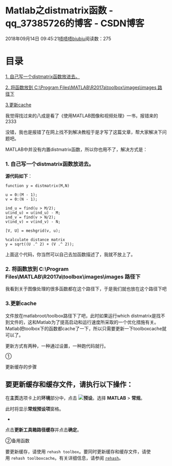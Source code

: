 # Matlab之distmatrix函数 - qq_37385726的博客 - CSDN博客





2018年09月14日 09:45:21[啧啧啧biubiu](https://me.csdn.net/qq_37385726)阅读数：275








# **目录**

[1. 自己写一个distmatrix函数放进去。](#1.%20%E8%87%AA%E5%B7%B1%E5%86%99%E4%B8%80%E4%B8%AAdistmatrix%E5%87%BD%E6%95%B0%E6%94%BE%E8%BF%9B%E5%8E%BB%E3%80%82)

[2. 将函数放到 C:\Program Files\MATLAB\R2017a\toolbox\images\images 路径下](#2.%C2%A0%E5%B0%86%E5%87%BD%E6%95%B0%E6%94%BE%E5%88%B0%C2%A0C%3A%5CProgram%20Files%5CMATLAB%5CR2017a%5Ctoolbox%5Cimages%5Cimages%C2%A0%E8%B7%AF%E5%BE%84%E4%B8%8B)

[3.更新cache](#3.%E6%9B%B4%E6%96%B0cache)

我觉得找过来的八成是看了《使用MATLAB图像和视频处理》一书，报错来的2333

没错，我也是报错了在网上找不到解决教程于是才写了这篇文章，帮大家解决下问题吧。



MATLAB中并没有内置distmatrix函数，所以你也用不了，解决方式是：

### 1. 自己写一个distmatrix函数放进去。

**源代码如下**：

```
function y = distmatrix(M,N)

u = 0:(M - 1);
v = 0:(N - 1);

ind_u = find(u > M/2);
u(ind_u) = u(ind_u) - M;
ind_v = find(v > N/2);
v(ind_v) = v(ind_v) - N;

[V, U] = meshgrid(v, u);

%calculate distance matrix
y = sqrt((U .^ 2) + (V .^ 2));
```

上面这个代码，你当然可以自己去加函数描述了，我就不放上了。



### 2. 将函数放到 C:\Program Files\MATLAB\R2017a\toolbox\images\images 路径下

我看到关于图像处理的很多函数都在这个路径下，于是我们就也放在这个路径下吧



### 3.更新cache

文件放在matlabroot/toolbox路径下了吧，此时如果运行which distmatrix是找不到文件的，这和Matlab为了提高启动和运行速度所采取的一个优化措施有关。Matlab把toolbox下的函数都cache了一下，所以只需要更新一下toolboxcache就可以了。

更新方式有两种，一种通过设置，一种跑代码就行。

①

更新缓存的步骤



要更新缓存和缓存文件，请执行以下操作：
- 
在**主页**选项卡上的**环境**部分中，点击 ![](https://ww2.mathworks.cn/help/matlab/matlab_env/help_browser_action_btn_zh_CN.png)**预设**。选择 **MATLAB** > **常规**。

此时将显示**常规预设项**窗格。

- 
点击**更新工具箱路径缓存**并点击**确定**。


②备用函数

要更新缓存，请使用 `rehash toolbox`。要同时更新缓存和缓存文件，请使用 `rehash toolboxcache`。有关详细信息，请参阅 [`rehash`](https://ww2.mathworks.cn/help/matlab/ref/rehash.html)。





